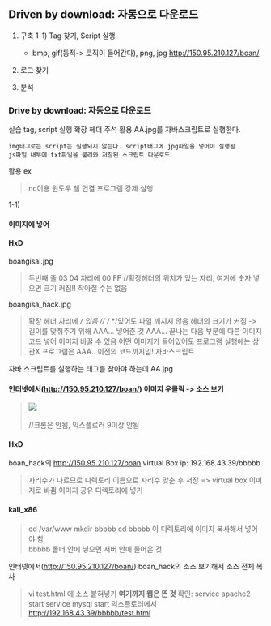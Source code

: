 


## Driven by download: 자동으로 다운로드
1) 구축
  1-1) Tag 찾기, Script 실행
   - bmp, gif(동적-> 로직이 들어간다), png, jpg
   http://150.95.210.127/boan/
   
2) 로그 찾기
3) 분석


### Drive by download: 자동으로 다운로드
실습
tag, script 실행
확장 헤더
주석 활용
AA.jpg를 자바스크립트로 실행한다.
```
img태그로는 script는 실행되지 않는다. script태그에 jpg파일을 넣어야 실행됨
js파일 내부에 txt파일을 불러와 저장된 스크립트 다운로드
```
활용 ex
> nc이용 윈도우 쉘 연결
> 프로그램 강제 실행

1-1)
#### 이미지에 넣어
#### HxD
boangisal.jpg
> 두번째 줄 03 04 자리에 00 FF //확장헤더의 위치가 있는 자리, 여기에 숫자 넣으면 크기 커짐!! 작아질 수는 없음

boangisa_hack.jpg
> 확장 헤더 자리에 */ 있음 //   /*  */있어도 파일 깨지지 않음
> 헤더의 크기가 커짐 -> 길이를 맞춰주기 위해 AAA... 넣어준 것
> AAA... 끝나는 다음 부분에 다른 이미지 코드 넣어 이미지 바꿀 수 있음
> 어떤 이미지가 들어있어도 프로그램 실행에는 상관X
> 프로그램은 AAA.. 이전의 코드까지임! 자바스크립트

자바 스크립트를 실행하는 태그를 찾아야 하는데
AA.jpg

#### 인터넷에서(http://150.95.210.127/boan/) 이미지 우클릭 -> 소스 보기
> <image src = "boangisa_hack.jpg"></image> <br><br>    //크롬은 안됨, 익스플로러 9이상 안됨

#### HxD
boan_hack의 http://150.95.210.127/boan
virtual Box ip:    192.168.43.39/bbbbb
> 자리수가 다르므로 디렉토리 이름으로 자리수 맞춘 후 저장 => virtual box 이미지로 바뀜
> 이미지 공유 디렉토리에 넣기

#### kali_x86
> cd /var/www
> mkdir bbbbb
> cd bbbbb
이 디렉토리에 이미지 복사해서 넣어야 함<br>
bbbbb 폴더 안에 넣으면 서버 안에 들어온 것 

인터넷에서(http://150.95.210.127/boan/) boan_hack의 소스 보기해서 소스 전체 복사
> vi test.html 에 소스 붙혀넣기
**여기까지 웹은 뜬 것**
확인:
> service apache2 start
> service mysql start
익스플로러에서<br>
http://192.168.43.39/bbbbb/test.html
